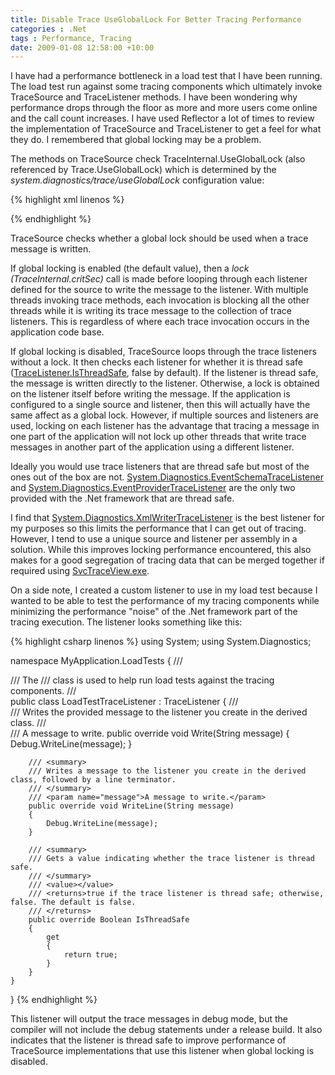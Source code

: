 ```yaml
---
title: Disable Trace UseGlobalLock For Better Tracing Performance
categories : .Net
tags : Performance, Tracing
date: 2009-01-08 12:58:00 +10:00
---
```


I have had a performance bottleneck in a load test that I have been running. The load test run against some tracing components which ultimately invoke TraceSource and TraceListener methods. I have been wondering why performance drops through the floor as more and more users come online and the call count increases. I have used Reflector a lot of times to review the implementation of TraceSource and TraceListener to get a feel for what they do. I remembered that global locking may be a problem. 

The methods on TraceSource check TraceInternal.UseGlobalLock (also referenced by Trace.UseGlobalLock) which is determined by the _system.diagnostics/trace/useGlobalLock_ configuration value: 

{% highlight xml linenos %}
<?xml version="1.0" encoding="utf-8" ?> 
<configuration> 
    <system.diagnostics> 
    <trace useGlobalLock="false" /> 
    <sources> 
        <source name="MySource" 
                switchValue="All"> 
            <listeners> 
                <add name="ListenerName" 
                    type="MyApplication.LoadTests.LoadTestTraceListener, MyApplication.LoadTests" /> 
            </listeners> 
        </source> 
    </sources>    
    </system.diagnostics> 
</configuration> 
{% endhighlight %}

TraceSource checks whether a global lock should be used when a trace message is written. 

If global locking is enabled (the default value), then a _lock (TraceInternal.critSec)_ call is made before looping through each listener defined for the source to write the message to the listener. With multiple threads invoking trace methods, each invocation is blocking all the other threads while it is writing its trace message to the collection of trace listeners. This is regardless of where each trace invocation occurs in the application code base. 

If global locking is disabled, TraceSource loops through the trace listeners without a lock. It then checks each listener for whether it is thread safe ([TraceListener.IsThreadSafe][0], false by default). If the listener is thread safe, the message is written directly to the listener. Otherwise, a lock is obtained on the listener itself before writing the message. If the application is configured to a single source and listener, then this will actually have the same affect as a global lock. However, if multiple sources and listeners are used, locking on each listener has the advantage that tracing a message in one part of the application will not lock up other threads that write trace messages in another part of the application using a different listener. 

Ideally you would use trace listeners that are thread safe but most of the ones out of the box are not. [System.Diagnostics.EventSchemaTraceListener][1] and [System.Diagnostics.EventProviderTraceListener][2] are the only two provided with the .Net framework that are thread safe. 

I find that [System.Diagnostics.XmlWriterTraceListener][3] is the best listener for my purposes so this limits the performance that I can get out of tracing. However, I tend to use a unique source and listener per assembly in a solution. While this improves locking performance encountered, this also makes for a good segregation of tracing data that can be merged together if required using [SvcTraceView.exe][4]. 

On a side note, I created a custom listener to use in my load test because I wanted to be able to test the performance of my tracing components while minimizing the performance &quot;noise&quot; of the .Net framework part of the tracing execution. The listener looks something like this: 

{% highlight csharp linenos %}
using System; 
using System.Diagnostics; 
    
namespace MyApplication.LoadTests 
{ 
    /// <summary> 
    /// The <see cref="LoadTestTraceListener"/> 
    /// class is used to help run load tests against the tracing components. 
    /// </summary> 
    public class LoadTestTraceListener : TraceListener 
    { 
        /// <summary> 
        /// Writes the provided message to the listener you create in the derived class. 
        /// </summary> 
        /// <param name="message">A message to write.</param> 
        public override void Write(String message) 
        { 
            Debug.WriteLine(message); 
        } 
    
        /// <summary> 
        /// Writes a message to the listener you create in the derived class, followed by a line terminator. 
        /// </summary> 
        /// <param name="message">A message to write.</param> 
        public override void WriteLine(String message) 
        { 
            Debug.WriteLine(message); 
        }
    
        /// <summary> 
        /// Gets a value indicating whether the trace listener is thread safe. 
        /// </summary> 
        /// <value></value> 
        /// <returns>true if the trace listener is thread safe; otherwise, false. The default is false. 
        /// </returns> 
        public override Boolean IsThreadSafe 
        { 
            get 
            { 
                return true; 
            } 
        } 
    } 
} 
{% endhighlight %}

This listener will output the trace messages in debug mode, but the compiler will not include the debug statements under a release build. It also indicates that the listener is thread safe to improve performance of TraceSource implementations that use this listener when global locking is disabled. 

[0]: http://msdn.microsoft.com/en-us/library/system.diagnostics.tracelistener.isthreadsafe.aspx
[1]: http://msdn.microsoft.com/en-us/library/system.diagnostics.eventschematracelistener.aspx
[2]: http://msdn.microsoft.com/en-us/library/system.diagnostics.eventing.eventprovidertracelistener.aspx
[3]: http://msdn.microsoft.com/en-us/library/system.diagnostics.xmlwritertracelistener.aspx
[4]: http://www.google.com/url?q=http://msdn.microsoft.com/en-us/library/ms732023.aspx&amp;sa=X&amp;oi=revisions_result&amp;resnum=1&amp;ct=result&amp;cd=1&amp;usg=AFQjCNHXG4w7CobT9-Fxn7mw8FNj-Ppwvg
